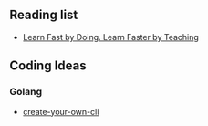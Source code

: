 
## Reading list

* [Learn Fast by Doing. Learn Faster by Teaching](https://medium.com/@_erikaybar/learn-fast-by-doing-learn-faster-by-teaching-5b669c71dc03)

## Coding Ideas


### Golang 
* [create-your-own-cli](https://itnext.io/how-to-create-your-own-cli-with-golang-3c50727ac608)

<!--stackedit_data:
eyJoaXN0b3J5IjpbLTM2OTM3Mzk5M119
-->